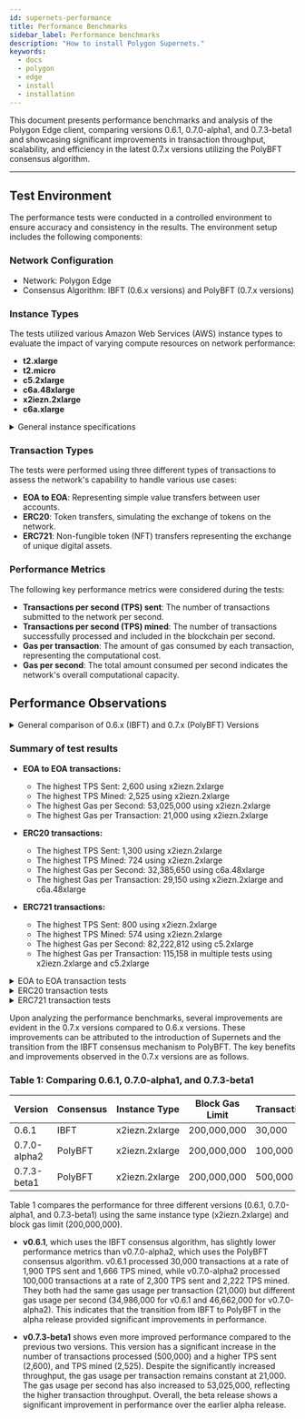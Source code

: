 ```yaml
---
id: supernets-performance
title: Performance Benchmarks
sidebar_label: Performance benchmarks
description: "How to install Polygon Supernets."
keywords:
  - docs
  - polygon
  - edge
  - install
  - installation
---
```


This document presents performance benchmarks and analysis of the Polygon Edge client, comparing versions 0.6.1, 0.7.0-alpha1, and 0.7.3-beta1 and showcasing significant improvements in transaction throughput, scalability, and efficiency in the latest 0.7.x versions utilizing the PolyBFT consensus algorithm.

---

## Test Environment

The performance tests were conducted in a controlled environment to ensure accuracy and consistency in the results. The environment setup includes the following components:

### Network Configuration

- Network: Polygon Edge
- Consensus Algorithm: IBFT (0.6.x versions) and PolyBFT (0.7.x versions)

### Instance Types

The tests utilized various Amazon Web Services (AWS) instance types to evaluate the impact of varying compute resources on network performance:

- **t2.xlarge**
- **t2.micro**
- **c5.2xlarge**
- **c6a.48xlarge**
- **x2iezn.2xlarge**
- **c6a.xlarge**

<details>
<summary>General instance specifications</summary>

- **t2.xlarge**
  - vCPU: 4
  - Memory: 16 GiB
  - Network Performance: Up to 5 Gigabit
  - EBS-Optimized: Up to 2,750 Mbps
- **t2.micro**
  - vCPU: 1
  - Memory: 1 GiB
  - Network Performance: Low to Moderate
  - EBS-Optimized: Not available
- **c5.2xlarge**
  - vCPU: 8
  - Memory: 16 GiB
  - Network Performance: Up to 10 Gigabit
  - EBS-Optimized: Up to 3,500 Mbps
- **c6a.48xlarge**
  - vCPU: 192
  - Memory: 768 GiB
  - Network Performance: 50 Gigabit
  - EBS-Optimized: 14,000 Mbps
- **x2iezn.2xlarge**
  - vCPU: 8
  - Memory: 64 GiB
  - Network Performance: Up to 25 Gigabit
  - EBS-Optimized: Up to 3,500 Mbps
- **c6a.xlarge**
  - vCPU: 4
  - Memory: 16 GiB
  - Network Performance: Up to 10 Gigabit
  - EBS-Optimized: Up to 4,750 Mbps

</details>

### Transaction Types

The tests were performed using three different types of transactions to assess the network's capability to handle various use cases:

- **EOA to EOA**: Representing simple value transfers between user accounts.
- **ERC20**: Token transfers, simulating the exchange of tokens on the network.
- **ERC721**: Non-fungible token (NFT) transfers representing the exchange of unique digital assets.

### Performance Metrics

The following key performance metrics were considered during the tests:

- **Transactions per second (TPS) sent**: The number of transactions submitted to the network per second.
- **Transactions per second (TPS) mined**: The number of transactions successfully processed and included in the blockchain per second.
- **Gas per transaction**: The amount of gas consumed by each transaction, representing the computational cost.
- **Gas per second**: The total amount consumed per second indicates the network's overall computational capacity.

## Performance Observations

<details>
<summary> General comparison of 0.6.x (IBFT) and 0.7.x (PolyBFT) Versions </summary>

- **Higher Transactions Per Second (TPS)**: The 0.7.x versions consistently demonstrate higher TPS rates, both sent and mined, than the 0.6.x versions. This improvement indicates that the newer versions can process more transactions in a shorter period.

- **Enhanced Scalability**: The 0.7.x versions significantly increase the block gas limit, suggesting that the network can handle more complex transactions and support larger smart contracts. This increased gas limit contributes to the overall scalability of the network

</details>

### Summary of test results

- **EOA to EOA transactions:**
  - The highest TPS Sent: 2,600 using x2iezn.2xlarge
  - The highest TPS Mined: 2,525 using x2iezn.2xlarge
  - The highest Gas per Second: 53,025,000 using x2iezn.2xlarge
  - The highest Gas per Transaction: 21,000 using x2iezn.2xlarge

- **ERC20 transactions:**
  - The highest TPS Sent: 1,300 using x2iezn.2xlarge
  - The highest TPS Mined: 724 using x2iezn.2xlarge
  - The highest Gas per Second: 32,385,650 using c6a.48xlarge
  - The highest Gas per Transaction: 29,150 using x2iezn.2xlarge and c6a.48xlarge

- **ERC721 transactions:**
  - The highest TPS Sent: 800 using x2iezn.2xlarge
  - The highest TPS Mined: 574 using x2iezn.2xlarge
  - The highest Gas per Second: 82,222,812 using c5.2xlarge
  - The highest Gas per Transaction: 115,158 in multiple tests using x2iezn.2xlarge and c5.2xlarge

<details>
<summary>EOA to EOA transaction tests</summary>

| Version | Validators | Consensus | Instance Type | Block Time | Block Gas Limit | Tool     | Type        | Transactions | TPS Sent | TPS Mined | Gas per tx | Gas per sec |
| ------- | ---------- | --------- | ------------- | ---------- | -------------- | -------- | ----------- | ------------| -------- | --------- | ---------- | ----------- |
| 83771622| 30         | ibft      | t2.xlarge     | 2          | 5,242,880      | Loadbot  | EOA to EOA | 10,000      | 400      | 344       | 21,000     | 7,224,000   |
| 06e11eac| 4          | ibft      | c5.2xlarge    | 1          | 20,000,000     | Loadbot  | EOA to EOA | 20,000      | 689      | 689       | 21,000     | 14,469,000  |
| v0.4.1  | 4          | ibft      | c6a.48xlarge  | 1          | 70,778,880     | Loadbot  | EOA to EOA | 30,000      | 1,428    | 1,428     | 21,000     | 29,988,000  |
| v0.6.1  | 4          | ibft      | x2iezn.2xlarge| 1          | 200,000,000    | polycli  | EOA to EOA | 30,000      | 1,900    | 1,666     | 21,000     | 34,986,000  |
| v0.7.0-alpha1 | 4    | ibft      | x2iezn.2xlarge| 1          | 200,000,000    | polycli  | EOA to EOA | 30,000      | 1,900    | 1,666     | 21,000     | 34,986,000  |
| v0.7.0-alpha1 | 4    | polybft   | x2iezn.2xlarge| 1         | 200,000,000    | polycli  | EOA to EOA | 30,000      | 1,800    | 1,764     | 21,000      | 37,044,000  |
| v0.7.0-alpha1 | 4    | polybft   | c6a.48xlarge  | 1          | 70,778,880     | Loadbot  | EOA to EOA | 30,000      | 1,428    | 491       | 21,000     | 10,311,000  |
| v0.7.0-alpha1 | 4    | polybft   | c6a.48xlarge   | 1          | 200,000,000    | polycli | EOA to EOA | 30,000       | 1,900    | 1,875     | 21,000    | 39,375,000  |
| e6f620fd| 4          | polybft   | x2iezn.2xlarge| 2          | 200,000,000    | polycli  | EOA to EOA | 100,000     | 2,250    | 2,127     | 21,000     | 44,667,000  |
| v0.7.1-alpha2     | 4    | polybft   | x2iezn.2xlarge | 2          | 200,000,000    | polycli | EOA to EOA | 100,000    | 2,300    | 2,222     | 21,000    | 46,662,000    |
| v0.7.3-beta1      | 4    | polybft   | x2iezn.2xlarge | 2          | 200,000,000    | polycli | EOA to EOA | 476,000    | 2,200    | 2,078      | 21,000    | 43,638,000  |
| v0.7.3-beta1      | 4    | polybft   | c6a.xlarge     | 2          | 200,000,000    | polycli | EOA to EOA | 476,000    | 2,200    | 756        | 21,000  | 15,876,000   |
| v0.7.3-beta1      | 4    | polybft   | c6a.xlarge     | 5          | 50,000,000     | polycli | EOA to EOA | 100,000 | 475            | 400          | 21,000              | 8,400,000      |
| v0.7.3-beta1     | 4     | polybft   | x2iezn.2xlarge| 1       | 200,000,000     | polycli | EOA to EOA | 500,000| 2,600        | 2,525       | 21,000      | 53,025,000      |

</details>

<details>
<summary>ERC20 transaction tests</summary>

| Version         | Validators | Consensus | Instance Type  | Block Time | Block Gas Limit | Tool    | Type  | Transactions | TPS Sent | TPS Mined | Gas per tx | Gas per sec |
| ---------------| ----------| --------- | -------------- | --------- | -------------- | ------- | ------| ------------ | -------- | --------- | ---------- | ----------- |
| ibft            | 6         | ibft      | t2.micro       | 65        | 5,242,880     | Loadbot | ERC20 | 5,000       | 200      | 0.19      | 29,150     | 1,894,750   |
| ibft            | 4         | ibft      | c5.2xlarge     | 500       | 20,000,000    | Loadbot | ERC20 | 20,000      | 500      | 0.16      | 29,150     | 14,575,000  |
| v0.4.1          | 4         | ibft      | c6a.48xlarge   | 1,111     | 47,185,920    | Loadbot | ERC20 | 50,000      | 1,111    | 0.45      | 29,150     | 32,385,650  |
| v0.6.1          | 4         | ibft      | x2iezn.2xlarge | 714       | 80,000,000    | polycli | ERC20 | 50,000      | 700      | 0.12      | 28,258     | 20,176,212  |
| v0.7.0-alpha1   | 4         | ibft      | x2iezn.2xlarge | 704       | 50,000,000    | polycli | ERC20 | 50,000      | 700      | 0.12      | 28,258     | 19,893,632  |
| v0.7.0-alpha1   | 4         | polybft   | x2iezn.2xlarge | 704       | 50,000,000    | polycli | ERC20 | 50,000      | 700      | 0.12      | 28,258     | 19,893,632  |
| v0.7.0-alpha1   | 4         | polybft   | c6a.48xlarge   | 602       | 47,185,920    | Loadbot | ERC20 | 50,000      | 1,111    | 0.14      | 29,150     | 17,548,300  |
| v0.7.0-alpha1   | 4         | polybft   | c6a.48xlarge   | 684       | 200,000,000   | polycli | ERC20 | 50,000      | 700      | 0.07      | 28,258     | 19,328,472  |
| e6f620fd        | 4         | polybft   | x2iezn.2xlarge | 697       | 200,000,000   | polycli | ERC20 | 50,000      | 1,300    | 0.19      | 28,258     | 19,695,826  |
| v0.7.1-alpha2 | 4 | polybft | x2iezn.2xlarge | 667 | 200,000,000 | polycli | ERC20 | 50,000 | 650 | 0.23 | 28,240 | 18,836,080 |
| v0.7.3-beta1 | 4 | polybft | x2iezn.2xlarge | 549 | 200,000,000 | polycli | ERC20 | 50,000 | 600 | 0.21 | 23,446 | 12,871,854 |
| v0.7.3-beta1 | 4 | polybft | c6a.xlarge | 285 | 200,000,000 | polycli | ERC20 | 50,000 | 600 | 0.18 | 23,446 | 6,682,110 |
| v0.7.3-beta1 | 4 | polybft | c6a.xlarge | 194 | 50,000,000 | polycli | ERC20 | 50,000 | 425 | 0.16 | 23,446 | 4,548,524 |
| v0.7.3-beta1 | 4 | polybft | x2iezn.2xlarge | 724 | 45,000,000 | polycli | ERC20 | 100,000 | 750 | 0.27 | 28,317 | 20,501,508 |

</details>

<details>
<summary>ERC721 transaction tests</summary>

| Version | Validators | Consensus | Instance Type | Block Time | Block Gas Limit | Tool     | Type        | Transactions | TPS Sent | TPS Mined | Gas per tx | Gas per sec |
| ------- | ---------- | --------- | ------------- | ---------- | -------------- | -------- | ----------- | ------------| -------- | --------- | ---------- | ----------- |
| 8a033aa1 | 6 | ibft | t2.mirco | 20 | 5,242,880 | Loadbot | ERC721 | 2,000 | 100 | 0.1 | 115,158 | 1,151,580 |
| 06e11eac | 4 | ibft | c5.2xlarge | 157 | 20,000,000 | Loadbot | ERC721 | 20,000 | 126 | 126 | 115,158 | 14,551,794 |
| 06e11eac | 4 | ibft | c5.2xlarge | 487 | 80,000,000 | Loadbot | ERC721 | 20,000 | 41 | 41 | 115,158 | 56,021,546 |
| v0.4.1   | 4          | ibft    | c6a.48xlarge   | 714        | 94,371,840    | Loadbot | ERC721 | 30,000      | 714      | 0.1       | 115,158    | 8,480,457   |
| v0.6.1   | 4          | ibft    | x2iezn.2xlarge | 697        | 100,000,000   | polycli | ERC721 | 30,000      | 700      | 0.2       | 48,113     | 16,746,449  |
| v0.7.0-alpha1 | 4     | ibft    | x2iezn.2xlarge | 697        | 100,000,000   | polycli | ERC721 | 30,000      | 700      | 0.2       | 48,113     | 16,746,449  |
| v0.7.0-alpha1 | 4     | polybft | x2iezn.2xlarge | 681        | 100,000,000   | polycli | ERC721 | 30,000      | 700      | 0.2       | 48,113     | 16,387,603  |
| v0.7.0-alpha1 | 4     | polybft | c6a.48xlarge   | 428        | 94,371,840    | Loadbot | ERC721 | 30,000      | 714      | 0.07      | 115,158    | 4,947,703   |
| v0.7.0-alpha1 | 4     | polybft | c6a.48xlarge   | 526        | 200,000,000   | polycli | ERC721 | 30,000      | 700      | 0.14      | 48,113     | 23,652,693  |
| v0.7.1-alpha2 | 4     | polybft | x2iezn.2xlarge | 675        | 200,000,000   | polycli | ERC721 | 50,000      | 750      | 0.15      | 48,000     | 36,000,000  |
| v0.7.3-beta1   | 4          | polybft   | x2iezn.2xlarge | 471        | 200,000,000     | polycli | ERC721| 50,000      | 600      | 0.13      | 50,105     | 23,599,455  |
| v0.7.3-beta1   | 4          | polybft   | c6a.xlarge     | 257        | 200,000,000     | polycli | ERC721| 50,000      | 600      | 0.23      | 50,105     | 12,876,985  |
| v0.7.3-beta1   | 4          | polybft   | c6a.xlarge     | 145        | 50,000,000      | polycli | ERC721| 50,000      | 200      | 0.03      | 50,105     | 3,878,377   |
| v0.7.3-beta1   | 4          | polybft   | x2iezn.2xlarge | 531        | 45,000,000      | polycli | ERC721| 100,000     | 650      | 1.22      | 50,105     | 26,605,755  |

</details>

Upon analyzing the performance benchmarks, several improvements are evident in the 0.7.x versions compared to 0.6.x versions. These improvements can be attributed to the introduction of Supernets and the transition from the IBFT consensus mechanism to PolyBFT. The key benefits and improvements observed in the 0.7.x versions are as follows.

### Table 1: Comparing 0.6.1, 0.7.0-alpha1, and 0.7.3-beta1

| Version       | Consensus | Instance Type  | Block Gas Limit | Transactions | TPS Sent | TPS Mined | Gas per tx | Gas per sec |
|---------------|-----------|----------------|-----------------|--------------|----------|-----------|------------|-------------|
| 0.6.1         | IBFT      | x2iezn.2xlarge | 200,000,000     | 30,000       | 1,900    | 1,666     | 21,000     | 34,986,000  |
| 0.7.0-alpha2  | PolyBFT   | x2iezn.2xlarge | 200,000,000     | 100,000      | 2,300    | 2,222     | 21,000     | 46,662,000  |
| 0.7.3-beta1   | PolyBFT   | x2iezn.2xlarge | 200,000,000     | 500,000      | 2,600    | 2,525     | 21,000     | 53,025,000  |

Table 1 compares the performance for three different versions (0.6.1, 0.7.0-alpha1, and 0.7.3-beta1) using the same instance type (x2iezn.2xlarge) and block gas limit (200,000,000).

- **v0.6.1**, which uses the IBFT consensus algorithm, has slightly lower performance metrics than v0.7.0-alpha2, which uses the PolyBFT consensus algorithm. v0.6.1 processed 30,000 transactions at a rate of 1,900 TPS sent and 1,666 TPS mined, while v0.7.0-alpha2 processed 100,000 transactions at a rate of 2,300 TPS sent and 2,222 TPS mined. They both had the same gas usage per transaction (21,000) but different gas usage per second (34,986,000 for v0.6.1 and 46,662,000 for v0.7.0-alpha2). This indicates that the transition from IBFT to PolyBFT in the alpha release provided significant improvements in performance.

- **v0.7.3-beta1** shows even more improved performance compared to the previous two versions. This version has a significant increase in the number of transactions processed (500,000) and a higher TPS sent (2,600), and TPS mined (2,525). Despite the significantly increased throughput, the gas usage per transaction remains constant at 21,000. The gas usage per second has also increased to 53,025,000, reflecting the higher transaction throughput. Overall, the beta release shows a significant improvement in performance over the earlier alpha release.
